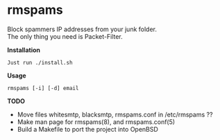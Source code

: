 <html>
<head>
<h1>rmspams</h1>
<p>Block spammers IP addresses from your junk folder.<br>
The only thing you need is Packet-Filter.</p>
</head>
<body>
<b>Installation</b>
<pre><code>Just run ./install.sh</code></pre>
<b>Usage</b>
<pre><code>rmspams [-i] [-d] email</code></pre>
</body>
<footer>
<b>TODO</b>
<ul>
<li>Move files whitesmtp, blacksmtp, rmspams.conf in /etc/rmspams ??</li>
<li>Make man page for rmspams(8), and rmspams.conf(5)</li>
<li>Build a Makefile to port the project into OpenBSD</li>
</ul>
</footer>
</html>
